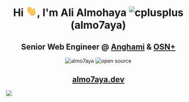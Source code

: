 <h1 align="center">Hi <img src="./Hey.gif" width="30px">, I'm Ali Almohaya <img src="https://1.bp.blogspot.com/-lEjH9X_Xjtw/W2htPIr-uMI/AAAAAAAAqyI/gl2OoecZsCsVXw8XTlYlP6vgxSr_RJrDgCLcBGAs/s1600/Flag_of_Yemen.gif" alt="cplusplus" width="33" height="23"/> (almo7aya)</h1> 

<h2 align="center">Senior Web Engineer @ <a href="https://anghami.com" target="_blank">Anghami</a> & <a href="https://osnplus.com" target="_blank">OSN+</a></h2>
 
<p align="center"> <img src="https://komarev.com/ghpvc/?username=almo7aya&color=9f7b3d&style=flat-square&label=visits" alt="almo7aya" />  <img src="https://img.shields.io/github/stars/almo7aya?color=%239f7b3d&label=total%20stars&style=flat-square" alt="open source"/> 
<h2 align="center"><a href="https://almo7aya.dev">almo7aya.dev</a></h2>

![](https://hit.yhype.me/github/profile?user_id=17254073)
